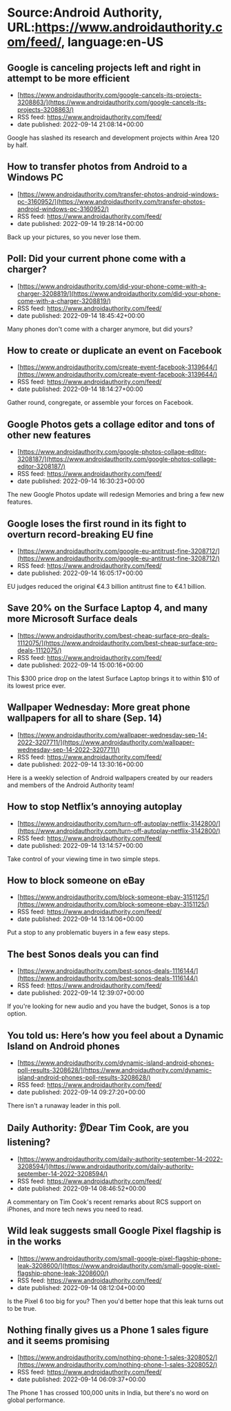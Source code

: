 # Source:Android Authority, URL:https://www.androidauthority.com/feed/, language:en-US

## Google is canceling projects left and right in attempt to be more efficient
 - [https://www.androidauthority.com/google-cancels-its-projects-3208863/](https://www.androidauthority.com/google-cancels-its-projects-3208863/)
 - RSS feed: https://www.androidauthority.com/feed/
 - date published: 2022-09-14 21:08:14+00:00

Google has slashed its research and development projects within Area 120 by half.

## How to transfer photos from Android to a Windows PC
 - [https://www.androidauthority.com/transfer-photos-android-windows-pc-3160952/](https://www.androidauthority.com/transfer-photos-android-windows-pc-3160952/)
 - RSS feed: https://www.androidauthority.com/feed/
 - date published: 2022-09-14 19:28:14+00:00

Back up your pictures, so you never lose them.

## Poll: Did your current phone come with a charger?
 - [https://www.androidauthority.com/did-your-phone-come-with-a-charger-3208819/](https://www.androidauthority.com/did-your-phone-come-with-a-charger-3208819/)
 - RSS feed: https://www.androidauthority.com/feed/
 - date published: 2022-09-14 18:45:42+00:00

Many phones don't come with a charger anymore, but did yours?

## How to create or duplicate an event on Facebook
 - [https://www.androidauthority.com/create-event-facebook-3139644/](https://www.androidauthority.com/create-event-facebook-3139644/)
 - RSS feed: https://www.androidauthority.com/feed/
 - date published: 2022-09-14 18:14:27+00:00

Gather round, congregate, or assemble your forces on Facebook.

## Google Photos gets a collage editor and tons of other new features
 - [https://www.androidauthority.com/google-photos-collage-editor-3208187/](https://www.androidauthority.com/google-photos-collage-editor-3208187/)
 - RSS feed: https://www.androidauthority.com/feed/
 - date published: 2022-09-14 16:30:23+00:00

The new Google Photos update will redesign Memories and bring a few new features.

## Google loses the first round in its fight to overturn record-breaking EU fine
 - [https://www.androidauthority.com/google-eu-antitrust-fine-3208712/](https://www.androidauthority.com/google-eu-antitrust-fine-3208712/)
 - RSS feed: https://www.androidauthority.com/feed/
 - date published: 2022-09-14 16:05:17+00:00

EU judges reduced the original €4.3 billion antitrust fine to €4.1 billion.

## Save 20% on the Surface Laptop 4, and many more Microsoft Surface deals
 - [https://www.androidauthority.com/best-cheap-surface-pro-deals-1112075/](https://www.androidauthority.com/best-cheap-surface-pro-deals-1112075/)
 - RSS feed: https://www.androidauthority.com/feed/
 - date published: 2022-09-14 15:00:16+00:00

This $300 price drop on the latest Surface Laptop brings it to within $10 of its lowest price ever.

## Wallpaper Wednesday: More great phone wallpapers for all to share (Sep. 14)
 - [https://www.androidauthority.com/wallpaper-wednesday-sep-14-2022-3207711/](https://www.androidauthority.com/wallpaper-wednesday-sep-14-2022-3207711/)
 - RSS feed: https://www.androidauthority.com/feed/
 - date published: 2022-09-14 13:30:16+00:00

Here is a weekly selection of Android wallpapers created by our readers and members of the Android Authority team!

## How to stop Netflix’s annoying autoplay
 - [https://www.androidauthority.com/turn-off-autoplay-netflix-3142800/](https://www.androidauthority.com/turn-off-autoplay-netflix-3142800/)
 - RSS feed: https://www.androidauthority.com/feed/
 - date published: 2022-09-14 13:14:57+00:00

Take control of your viewing time in two simple steps.

## How to block someone on eBay
 - [https://www.androidauthority.com/block-someone-ebay-3151125/](https://www.androidauthority.com/block-someone-ebay-3151125/)
 - RSS feed: https://www.androidauthority.com/feed/
 - date published: 2022-09-14 13:14:06+00:00

Put a stop to any problematic buyers in a few easy steps.

## The best Sonos deals you can find
 - [https://www.androidauthority.com/best-sonos-deals-1116144/](https://www.androidauthority.com/best-sonos-deals-1116144/)
 - RSS feed: https://www.androidauthority.com/feed/
 - date published: 2022-09-14 12:39:07+00:00

If you're looking for new audio and you have the budget, Sonos is a top option.

## You told us: Here’s how you feel about a Dynamic Island on Android phones
 - [https://www.androidauthority.com/dynamic-island-android-phones-poll-results-3208628/](https://www.androidauthority.com/dynamic-island-android-phones-poll-results-3208628/)
 - RSS feed: https://www.androidauthority.com/feed/
 - date published: 2022-09-14 09:27:20+00:00

There isn't a runaway leader in this poll.

## Daily Authority: 👂Dear Tim Cook, are you listening?
 - [https://www.androidauthority.com/daily-authority-september-14-2022-3208594/](https://www.androidauthority.com/daily-authority-september-14-2022-3208594/)
 - RSS feed: https://www.androidauthority.com/feed/
 - date published: 2022-09-14 08:46:52+00:00

A commentary on Tim Cook's recent remarks about RCS support on iPhones, and more tech news you need to read.

## Wild leak suggests small Google Pixel flagship is in the works
 - [https://www.androidauthority.com/small-google-pixel-flagship-phone-leak-3208600/](https://www.androidauthority.com/small-google-pixel-flagship-phone-leak-3208600/)
 - RSS feed: https://www.androidauthority.com/feed/
 - date published: 2022-09-14 08:12:04+00:00

Is the Pixel 6 too big for you? Then you'd better hope that this leak turns out to be true.

## Nothing finally gives us a Phone 1 sales figure and it seems promising
 - [https://www.androidauthority.com/nothing-phone-1-sales-3208052/](https://www.androidauthority.com/nothing-phone-1-sales-3208052/)
 - RSS feed: https://www.androidauthority.com/feed/
 - date published: 2022-09-14 06:09:37+00:00

The Phone 1 has crossed 100,000 units in India, but there's no word on global performance.

